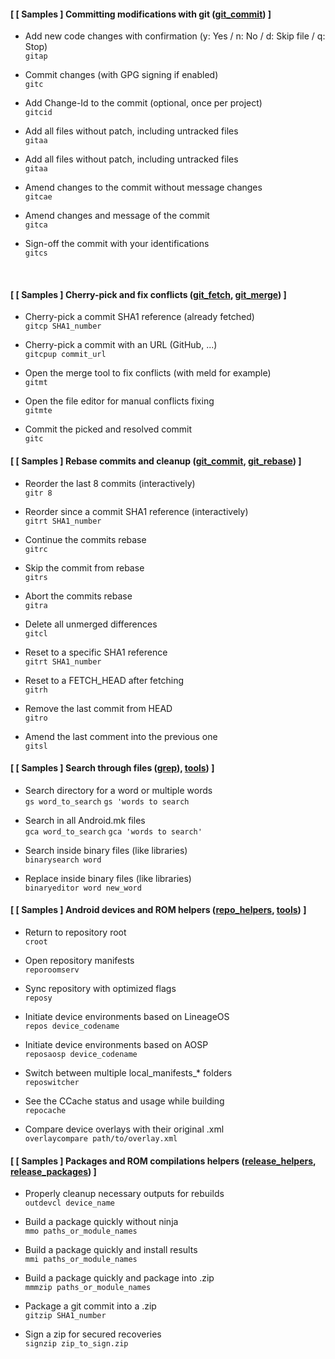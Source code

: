 #### [ [ Samples ] Committing modifications with git ([git_commit](http://adriandc.github.io/android_development_shell_tools/#documentation-android_git_commitrc)) ]

<!-- List -->
 * Add new code changes with confirmation (y: Yes / n: No / d: Skip file / q: Stop)
   <br />
   `gitap`

 * Commit changes (with GPG signing if enabled)
   <br />
   `gitc`

 * Add Change-Id to the commit (optional, once per project)
   <br />
   `gitcid`

 * Add all files without patch, including untracked files
   <br />
   `gitaa`

 * Add all files without patch, including untracked files
   <br />
   `gitaa`

 * Amend changes to the commit without message changes
   <br />
   `gitcae`

 * Amend changes and message of the commit
   <br />
   `gitca`

 * Sign-off the commit with your identifications
   <br />
   `gitcs`
<!-- /List -->

<br />

#### [ [ Samples ] Cherry-pick and fix conflicts ([git_fetch](http://adriandc.github.io/android_development_shell_tools/#documentation-android_git_fetchrc), [git_merge](http://adriandc.github.io/android_development_shell_tools/#documentation-android_git_mergerc)) ]

<!-- List -->
 * Cherry-pick a commit SHA1 reference (already fetched)
   <br />
   `gitcp SHA1_number`

 * Cherry-pick a commit with an URL (GitHub, ...)
   <br />
   `gitcpup commit_url`

 * Open the merge tool to fix conflicts (with meld for example)
   <br />
   `gitmt`

 * Open the file editor for manual conflicts fixing
   <br />
   `gitmte`

 * Commit the picked and resolved commit
   <br />
   `gitc`
<!-- /List -->

#### [ [ Samples ] Rebase commits and cleanup ([git_commit](http://adriandc.github.io/android_development_shell_tools/#documentation-android_git_commitrc), [git_rebase](http://adriandc.github.io/android_development_shell_tools/#documentation-android_git_rebaserc)) ]

<!-- List -->
 * Reorder the last 8 commits (interactively)
   <br />
   `gitr 8`

 * Reorder since a commit SHA1 reference (interactively)
   <br />
   `gitrt SHA1_number`

 * Continue the commits rebase
   <br />
   `gitrc`

 * Skip the commit from rebase
   <br />
   `gitrs`

 * Abort the commits rebase
   <br />
   `gitra`

 * Delete all unmerged differences
   <br />
   `gitcl`

 * Reset to a specific SHA1 reference
   <br />
   `gitrt SHA1_number`

 * Reset to a FETCH_HEAD after fetching
   <br />
   `gitrh`

 * Remove the last commit from HEAD
   <br />
   `gitro`

 * Amend the last comment into the previous one
   <br />
   `gitsl`
<!-- /List -->

#### [ [ Samples ] Search through files ([grep](http://adriandc.github.io/android_development_shell_tools/#documentation-android_greprc----standalone-import-ready)), [tools](http://adriandc.github.io/android_development_shell_tools/#documentation-android_toolsrc----standalone-import-ready)) ]

<!-- List -->
 * Search directory for a word or multiple words
   <br />
   `gs word_to_search`
   `gs 'words to search`

 * Search in all Android.mk files
   <br />
   `gca word_to_search`
   `gca 'words to search'`

 * Search inside binary files (like libraries)
   <br />
   `binarysearch word`

 * Replace inside binary files (like libraries)
   <br />
   `binaryeditor word new_word`
<!-- /List -->

#### [ [ Samples ] Android devices and ROM helpers ([repo_helpers](http://adriandc.github.io/android_development_shell_tools/#documentation-android_repo_helpersrc), [tools](http://adriandc.github.io/android_development_shell_tools/#documentation-android_toolsrc----standalone-import-ready)) ]

<!-- List -->
 * Return to repository root
   <br />
   `croot`

 * Open repository manifests
   <br />
   `reporoomserv`

 * Sync repository with optimized flags
   <br />
   `reposy`

 * Initiate device environments based on LineageOS
   <br />
   `repos device_codename`

 * Initiate device environments based on AOSP
   <br />
   `reposaosp device_codename`

 * Switch between multiple local_manifests_* folders
   <br />
   `reposwitcher`

 * See the CCache status and usage while building
   <br />
   `repocache`

 * Compare device overlays with their original .xml
   <br />
   `overlaycompare path/to/overlay.xml`
<!-- /List -->

#### [ [ Samples ] Packages and ROM compilations helpers ([release_helpers](http://adriandc.github.io/android_development_shell_tools/#documentation-android_release_helpersrc), [release_packages](http://adriandc.github.io/android_development_shell_tools/#documentation-android_release_packagesrc)) ]

<!-- List -->
 * Properly cleanup necessary outputs for rebuilds
   <br />
   `outdevcl device_name`

 * Build a package quickly without ninja
   <br />
   `mmo paths_or_module_names`

 * Build a package quickly and install results
   <br />
   `mmi paths_or_module_names`

 * Build a package quickly and package into .zip
   <br />
   `mmmzip paths_or_module_names`

 * Package a git commit into a .zip
   <br />
   `gitzip SHA1_number`

 * Sign a zip for secured recoveries
   <br />
   `signzip zip_to_sign.zip`
<!-- /List -->
